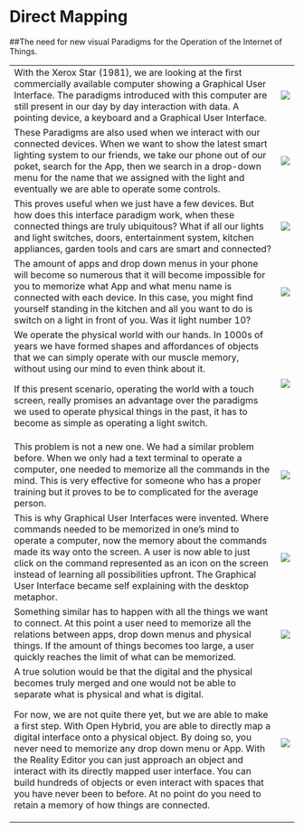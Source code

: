 # Direct Mapping

##The need for new visual Paradigms for the Operation of the Internet of Things.     

    
<table border="0">
<tr>
<td>
With the Xerox Star (1981), we are looking at the first commercially available computer showing a Graphical User Interface. The paradigms introduced with this computer are still present in our day by day interaction with data.  A pointing device, a keyboard and a Graphical User Interface.
</td>
<td>
<img src="http://openhybrid.org/images/pasted%20image%20661x647.png">
</td>
</tr>

<tr>
<td>
These Paradigms are also used when we interact with our connected devices. When we want to show the latest smart lighting system to our friends, we take our phone out of our poket, search for the App, then we search in a drop-down menu for the name that we assigned with the light and eventually we are able to operate some controls.
</td>
<td>
<img src="http://openhybrid.org/images/pasted%20image%20969x543.jpg">
</td>
</tr>

<tr>
<td>
This proves useful when we just have a few devices.
But how does this interface paradigm work, when these connected things are truly ubiquitous? What if all our lights and light switches, doors, entertainment system, kitchen appliances, garden tools and cars are smart and connected?
</td>
<td>
<img src="http://openhybrid.org/images/pasted%20image%20966x542.jpg">
</td>
</tr>

<tr>
<td>
The amount of apps and drop down menus in your phone will become so numerous that it will become impossible for you to memorize what App and what menu name is connected with each device. In this case, you might find yourself standing in the kitchen and all you want to do is switch on a light in front of you. Was it light number 10?
</td>
<td>
<img src="http://openhybrid.org/images/pasted%20image%201000x541.png">
</td>
</tr>

<tr>
<td>
We operate the physical world with our hands. In 1000s of years we have formed shapes and affordances of objects that we can simply operate with our muscle memory, without using our mind to even think about it.
 
If this present scenario, operating the world with a touch screen, really promises an advantage over the paradigms we used to operate physical things in the past, it has to become as simple as operating a light switch.
</td>
<td>
<img src="http://openhybrid.org/images/pasted%20image%20967x543.jpg">
</td>
</tr>

<tr>
<td>
This problem is not a new one. We had a similar problem before. When we only had a text terminal to operate a computer, one needed to memorize all the commands in the mind. This is very effective for someone who has a proper training but it proves to be to complicated for the average person.
</td>
<td>
<img src="http://openhybrid.org/images/pasted%20image%20929x525.jpg">
</td>
</tr>

<tr>
<td>
This is why Graphical User Interfaces were invented. Where commands needed to be memorized in one’s mind to operate a computer, now the memory about the commands made its way onto the screen. A user is now able to just click on the command represented as an icon on the screen instead of learning all possibilities upfront. The Graphical User Interface became self explaining with the desktop metaphor.
</td>
<td>
<img src="http://openhybrid.org/images/pasted%20image%20961x539.jpg">
</td>
</tr>

<tr>
<td>
Something similar has to happen with all the things we want to connect. At this point a user need to memorize all the relations between apps, drop down menus and physical things. If the amount of things becomes too large, a user quickly reaches the limit of what can be memorized.
</td>
<td>
<img src="http://openhybrid.org/images/pasted%20image%201584x907.png">
</td>
</tr>

<tr>
<td>
A true solution would be that the digital and the physical becomes truly merged and one would not be able to separate what is physical and what is digital.
 
For now, we are not quite there yet, but we are able to make a first step. With Open Hybrid, you are able to directly map a digital interface onto a physical object. By doing so, you never need to memorize any drop down menu or App. With the Reality Editor you can just approach an object and interact with its directly mapped user interface. You can build hundreds of objects or even interact with spaces that you have never been to before. At no point do you need to retain a memory of how things are connected.
</td>
<td>
<img src="http://openhybrid.org/images/pasted%20image%20876x509.png">
</td>
</tr>
</table>